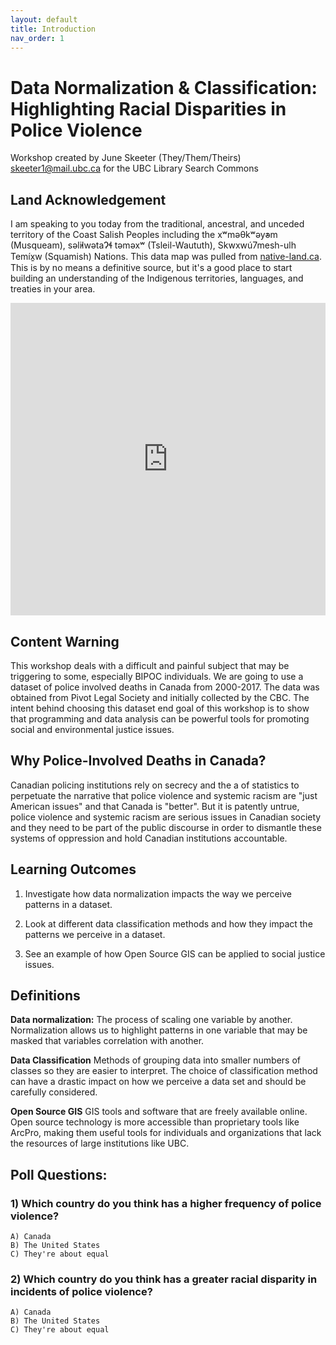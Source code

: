 ```yaml
---
layout: default
title: Introduction
nav_order: 1
---
```

# Data Normalization & Classification: Highlighting Racial Disparities in Police Violence
Workshop created by June Skeeter (They/Them/Theirs) skeeter1@mail.ubc.ca for the UBC Library Search Commons

## Land Acknowledgement
I am speaking to you today from the traditional, ancestral, and unceded territory of the Coast Salish Peoples including the xʷməθkʷəy̓əm (Musqueam), səl̓ilwətaɁɬ təməxʷ (Tsleil-Waututh), Skwxwú7mesh-ulh Temíx̱w (Squamish) Nations.  This data map was pulled from [native-land.ca](https://native-land.ca/).  This is by no means a definitive source, but it's a good place to start building an understanding of the Indigenous territories, languages, and treaties in your area.
<iframe src="https://native-land.ca/api/embed/embed.html?maps=territories&position=49.268264,-123.157480" style="width:100%; height:500px; border:none;"></iframe>


## Content Warning

This workshop deals with a difficult and painful subject that may be triggering to some, especially BIPOC individuals.  We are going to use a dataset of police involved deaths in Canada from 2000-2017.  The data was obtained from Pivot Legal Society and initially collected by the CBC.  The intent behind choosing this dataset end goal of this workshop is to show that programming and data analysis can be powerful tools for promoting social and environmental justice issues.  

## Why Police-Involved Deaths in Canada?

Canadian policing institutions rely on secrecy and the a of statistics to perpetuate the narrative that police violence and systemic racism are "just American issues" and that Canada is "better".  But it is patently untrue, police violence and systemic racism are serious issues in Canadian society and they need to be part of the public discourse in order to dismantle these systems of oppression and hold Canadian institutions accountable.

## Learning Outcomes

1) Investigate how data normalization impacts the way we perceive patterns in a dataset.

2) Look at different data classification methods and how they impact the patterns we perceive in a dataset.

3) See an example of how Open Source GIS can be applied to social justice issues.
 
## Definitions
**Data normalization:** The process of scaling one variable by another.  Normalization allows us to highlight patterns in one variable that may be masked that variables correlation with another.  

**Data Classification** Methods of grouping data into smaller numbers of classes so they are easier to interpret.  The choice of classification method can have a drastic impact on how we perceive a data set and should be carefully considered.

**Open Source GIS** GIS tools and software that are freely available online.  Open source technology is more accessible than proprietary tools like ArcPro, making them useful tools for individuals and organizations that lack the resources of large institutions like UBC.

## Poll Questions:

### 1) Which country do you think has a higher frequency of police violence?
    A) Canada
    B) The United States
    C) They're about equal
    
### 2) Which country do you think has a greater racial disparity in incidents of police violence?
    A) Canada
    B) The United States
    C) They're about equal

